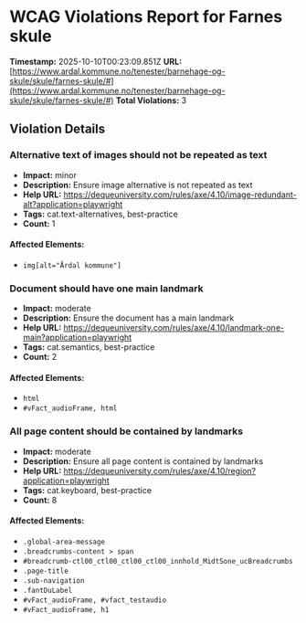 # WCAG Violations Report for Farnes skule

**Timestamp:** 2025-10-10T00:23:09.851Z
**URL:** [https://www.ardal.kommune.no/tenester/barnehage-og-skule/skule/farnes-skule/#](https://www.ardal.kommune.no/tenester/barnehage-og-skule/skule/farnes-skule/#)
**Total Violations:** 3

## Violation Details

### Alternative text of images should not be repeated as text

- **Impact:** minor
- **Description:** Ensure image alternative is not repeated as text
- **Help URL:** https://dequeuniversity.com/rules/axe/4.10/image-redundant-alt?application=playwright
- **Tags:** cat.text-alternatives, best-practice
- **Count:** 1

#### Affected Elements:

- `img[alt="Årdal kommune"]`

### Document should have one main landmark

- **Impact:** moderate
- **Description:** Ensure the document has a main landmark
- **Help URL:** https://dequeuniversity.com/rules/axe/4.10/landmark-one-main?application=playwright
- **Tags:** cat.semantics, best-practice
- **Count:** 2

#### Affected Elements:

- `html`
- `#vFact_audioFrame, html`

### All page content should be contained by landmarks

- **Impact:** moderate
- **Description:** Ensure all page content is contained by landmarks
- **Help URL:** https://dequeuniversity.com/rules/axe/4.10/region?application=playwright
- **Tags:** cat.keyboard, best-practice
- **Count:** 8

#### Affected Elements:

- `.global-area-message`
- `.breadcrumbs-content > span`
- `#breadcrumb-ctl00_ctl00_ctl00_ctl00_innhold_MidtSone_ucBreadcrumbs`
- `.page-title`
- `.sub-navigation`
- `.fantDuLabel`
- `#vFact_audioFrame, #vfact_testaudio`
- `#vFact_audioFrame, h1`

